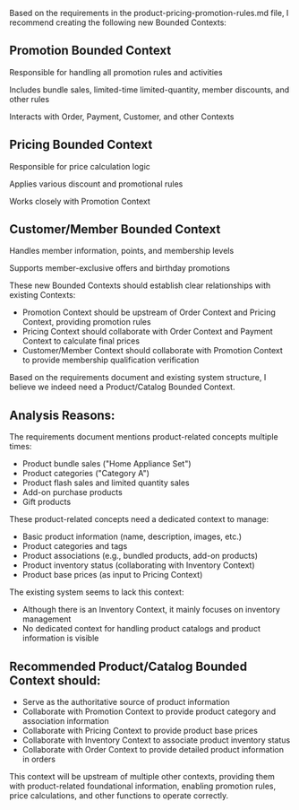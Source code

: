 <!-- This file is auto-translated from docs/en/requirements/promotion-pricing/initial-analysis-design.md -->
<!-- 此檔案由 docs/en/requirements/promotion-pricing/initial-analysis-design.md 自動翻譯而來 -->
<!-- Please use Kiro AI to complete the actual translation -->
<!-- 請使用 Kiro AI 完成實際翻譯 -->

Based on the requirements in the product-pricing-promotion-rules.md file, I recommend creating the following new Bounded Contexts:

## Promotion Bounded Context

Responsible for handling all promotion rules and activities

Includes bundle sales, limited-time limited-quantity, member discounts, and other rules

Interacts with Order, Payment, Customer, and other Contexts

## Pricing Bounded Context

Responsible for price calculation logic

Applies various discount and promotional rules

Works closely with Promotion Context

## Customer/Member Bounded Context

Handles member information, points, and membership levels

Supports member-exclusive offers and birthday promotions

These new Bounded Contexts should establish clear relationships with existing Contexts:

- Promotion Context should be upstream of Order Context and Pricing Context, providing promotion rules
- Pricing Context should collaborate with Order Context and Payment Context to calculate final prices
- Customer/Member Context should collaborate with Promotion Context to provide membership qualification verification

Based on the requirements document and existing system structure, I believe we indeed need a Product/Catalog Bounded Context.

## Analysis Reasons:

The requirements document mentions product-related concepts multiple times:

- Product bundle sales ("Home Appliance Set")
- Product categories ("Category A")
- Product flash sales and limited quantity sales
- Add-on purchase products
- Gift products

These product-related concepts need a dedicated context to manage:

- Basic product information (name, description, images, etc.)
- Product categories and tags
- Product associations (e.g., bundled products, add-on products)
- Product inventory status (collaborating with Inventory Context)
- Product base prices (as input to Pricing Context)

The existing system seems to lack this context:

- Although there is an Inventory Context, it mainly focuses on inventory management
- No dedicated context for handling product catalogs and product information is visible

## Recommended Product/Catalog Bounded Context should:

- Serve as the authoritative source of product information
- Collaborate with Promotion Context to provide product category and association information
- Collaborate with Pricing Context to provide product base prices
- Collaborate with Inventory Context to associate product inventory status
- Collaborate with Order Context to provide detailed product information in orders

This context will be upstream of multiple other contexts, providing them with product-related foundational information, enabling promotion rules, price calculations, and other functions to operate correctly.

<!-- Translation placeholder - Use Kiro AI to translate this content -->
<!-- 翻譯佔位符 - 請使用 Kiro AI 翻譯此內容 -->
